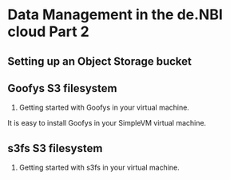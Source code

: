 # Data Management in the de.NBI cloud Part 2

## Setting up an Object Storage bucket


## Goofys S3 filesystem 

1. Getting started with Goofys in your virtual machine.

It is easy to install Goofys in your SimpleVM virtual machine.


## s3fs S3 filesystem

1. Getting started with s3fs in your virtual machine.






